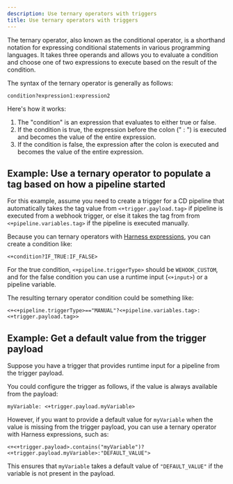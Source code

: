 ```yaml
---
description: Use ternary operators with triggers
title: Use ternary operators with triggers
---
```


The ternary operator, also known as the conditional operator, is a shorthand notation for expressing conditional statements in various programming languages. It takes three operands and allows you to evaluate a condition and choose one of two expressions to execute based on the result of the condition.

The syntax of the ternary operator is generally as follows:

```
condition?expression1:expression2
```

Here's how it works:

1. The "condition" is an expression that evaluates to either true or false.
2. If the condition is true, the expression before the colon (" : ") is executed and becomes the value of the entire expression.
3. If the condition is false, the expression after the colon is executed and becomes the value of the entire expression.

## Example: Use a ternary operator to populate a tag based on how a pipeline started

For this example, assume you need to create a trigger for a CD pipeline that automatically takes the tag value from `<+trigger.payload.tag>` if pipeline is executed from a webhook trigger, or else it takes the tag from from `<+pipeline.variables.tag>` if the pipeline is executed manually.

Because you can ternary operators with [Harness expressions](https://developer.harness.io/docs/platform/variables-and-expressions/harness-variables), you can create a condition like:

`<+condition?IF_TRUE:IF_FALSE>`

For the true condition, `<+pipeline.triggerType>` should be `WEHOOK_CUSTOM`, and for the false condition you can use a runtime input (`<+input>`) or a pipeline variable.

The resulting ternary operator condition could be something like:

```
<+<+pipeline.triggerType>=="MANUAL"?<+pipeline.variables.tag>:<+trigger.payload.tag>>
```

## Example: Get a default value from the trigger payload

Suppose you have a trigger that provides runtime input for a pipeline from the trigger payload.

You could configure the trigger as follows, if the value is always available from the payload:

```
myVariable: <+trigger.payload.myVariable>
```

However, if you want to provide a default value for `myVariable` when the value is missing from the trigger payload, you can use a ternary operator with Harness expressions, such as:

```
<+<+trigger.payload>.contains("myVariable")?<+trigger.payload.myVariable>:"DEFAULT_VALUE">
```

This ensures that `myVariable` takes a default value of `"DEFAULT_VALUE"` if the variable is not present in the payload.
